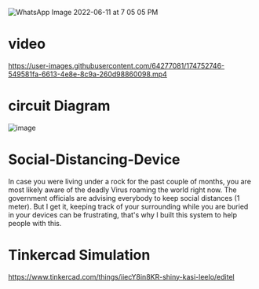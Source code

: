 ![WhatsApp Image 2022-06-11 at 7 05 05 PM](https://user-images.githubusercontent.com/64277081/174732787-0f44120f-c72f-4b56-98ce-ea009a7dd78e.jpeg)
# video



https://user-images.githubusercontent.com/64277081/174752746-549581fa-6613-4e8e-8c9a-260d98860098.mp4



# circuit Diagram
![image](https://user-images.githubusercontent.com/64277081/174733805-bd2b31a3-8cf5-4939-9fc3-259f66bf578f.png)


# Social-Distancing-Device
In case you were living under a rock for the past couple of months, you are most likely aware of the deadly Virus roaming the world right now. The government officials are advising everybody to keep social distances (1 meter). But I get it, keeping track of your surrounding while you are buried in your devices can be frustrating, that's why I built this system to help people with this.

# Tinkercad Simulation
https://www.tinkercad.com/things/iiecY8in8KR-shiny-kasi-leelo/editel



